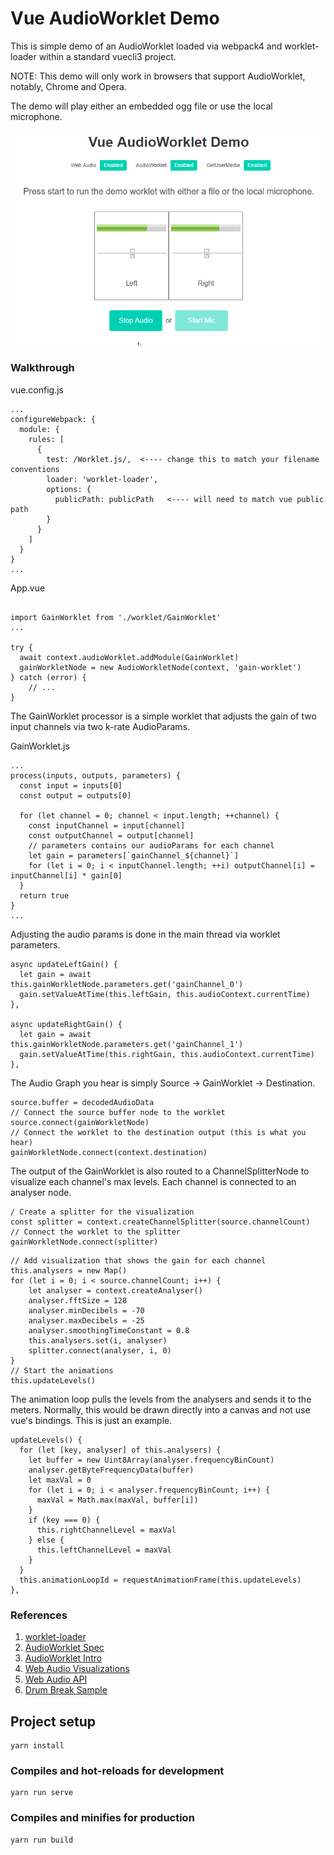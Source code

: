 # Vue AudioWorklet Demo

This is simple demo of an AudioWorklet loaded via webpack4 and worklet-loader within a standard vuecli3 project.

NOTE: This demo will only work in browsers that support AudioWorklet, notably, Chrome and Opera.  

The demo will play either an embedded ogg file or use the local microphone. 


![example](docs/worklet-demo.gif)

### Walkthrough ###


vue.config.js
~~~~
...
configureWebpack: {
  module: {
    rules: [
      {
        test: /Worklet.js/,  <---- change this to match your filename conventions
        loader: 'worklet-loader',
        options: {
          publicPath: publicPath   <---- will need to match vue public path
        }
      }
    ]
  }
}
...
~~~~

App.vue
~~~~

import GainWorklet from './worklet/GainWorklet'
...

try {
  await context.audioWorklet.addModule(GainWorklet)
  gainWorkletNode = new AudioWorkletNode(context, 'gain-worklet')
} catch (error) {
    // ...
} 
~~~~

The GainWorklet processor is a simple worklet that adjusts the gain of two input channels via two k-rate AudioParams. 

GainWorklet.js
~~~~
...
process(inputs, outputs, parameters) {
  const input = inputs[0]
  const output = outputs[0]
    
  for (let channel = 0; channel < input.length; ++channel) {
    const inputChannel = input[channel]
    const outputChannel = output[channel]
    // parameters contains our audioParams for each channel
    let gain = parameters[`gainChannel_${channel}`]
    for (let i = 0; i < inputChannel.length; ++i) outputChannel[i] = inputChannel[i] * gain[0]
  }
  return true
}
...
~~~~

Adjusting the audio params is done in the main thread via worklet parameters.

~~~~
async updateLeftGain() {
  let gain = await this.gainWorkletNode.parameters.get('gainChannel_0')
  gain.setValueAtTime(this.leftGain, this.audioContext.currentTime)
},

async updateRightGain() {
  let gain = await this.gainWorkletNode.parameters.get('gainChannel_1')
  gain.setValueAtTime(this.rightGain, this.audioContext.currentTime)
},
~~~~

The Audio Graph you hear is simply Source -> GainWorklet -> Destination.

~~~~
source.buffer = decodedAudioData
// Connect the source buffer node to the worklet
source.connect(gainWorkletNode)
// Connect the worklet to the destination output (this is what you hear)
gainWorkletNode.connect(context.destination)
~~~~
 
The output of the GainWorklet is also routed to a ChannelSplitterNode to visualize each channel's max levels. 
Each channel is connected to an analyser node.

~~~~
/ Create a splitter for the visualization
const splitter = context.createChannelSplitter(source.channelCount)
// Connect the worklet to the splitter
gainWorkletNode.connect(splitter)
~~~~

~~~~
// Add visualization that shows the gain for each channel
this.analysers = new Map()
for (let i = 0; i < source.channelCount; i++) {
    let analyser = context.createAnalyser()
    analyser.fftSize = 128
    analyser.minDecibels = -70
    analyser.maxDecibels = -25
    analyser.smoothingTimeConstant = 0.8
    this.analysers.set(i, analyser)
    splitter.connect(analyser, i, 0)
}
// Start the animations
this.updateLevels()
~~~~

The animation loop pulls the levels from the analysers and sends it to the meters. 
Normally, this would be drawn directly into a canvas and not use vue's bindings. This is just an example.

~~~~
updateLevels() {
  for (let [key, analyser] of this.analysers) {
    let buffer = new Uint8Array(analyser.frequencyBinCount)
    analyser.getByteFrequencyData(buffer)
    let maxVal = 0
    for (let i = 0; i < analyser.frequencyBinCount; i++) {
      maxVal = Math.max(maxVal, buffer[i])
    }
    if (key === 0) {
      this.rightChannelLevel = maxVal
    } else {
      this.leftChannelLevel = maxVal
    }
  }
  this.animationLoopId = requestAnimationFrame(this.updateLevels)
},
~~~~



### References ###

1. [worklet-loader](https://github.com/reklawnos/worklet-loader)
2. [AudioWorklet Spec](https://webaudio.github.io/web-audio-api/#audioworklet)
3. [AudioWorklet Intro](https://developers.google.com/web/updates/2017/12/audio-worklet)
4. [Web Audio Visualizations](https://developer.mozilla.org/en-US/docs/Web/API/Web_Audio_API/Visualizations_with_Web_Audio_API)
5. [Web Audio API](https://developer.mozilla.org/en-US/docs/Web/API/Web_Audio_API)
6. [Drum Break Sample](https://www.youtube.com/watch?v=lNWB3r5ow9Q)


## Project setup
```
yarn install
```

### Compiles and hot-reloads for development
```
yarn run serve
```

### Compiles and minifies for production
```
yarn run build
```